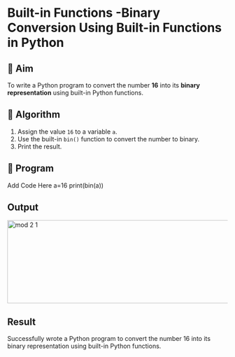 # Built-in Functions -Binary Conversion Using Built-in Functions in Python

## 🎯 Aim
To write a Python program to convert the number **16** into its **binary representation** using built-in Python functions.

## 🧠 Algorithm
1. Assign the value `16` to a variable `a`.
2. Use the built-in `bin()` function to convert the number to binary.
3. Print the result.

## 🧾 Program

Add Code Here
a=16
print(bin(a))

## Output
<img width="1632" height="190" alt="mod 2 1" src="https://github.com/user-attachments/assets/6b4ecd35-5fe2-4a21-9379-dc1e0d3ad25c" />

## Result
Successfully wrote a Python program to convert the number 16 into its binary representation using built-in Python functions.


